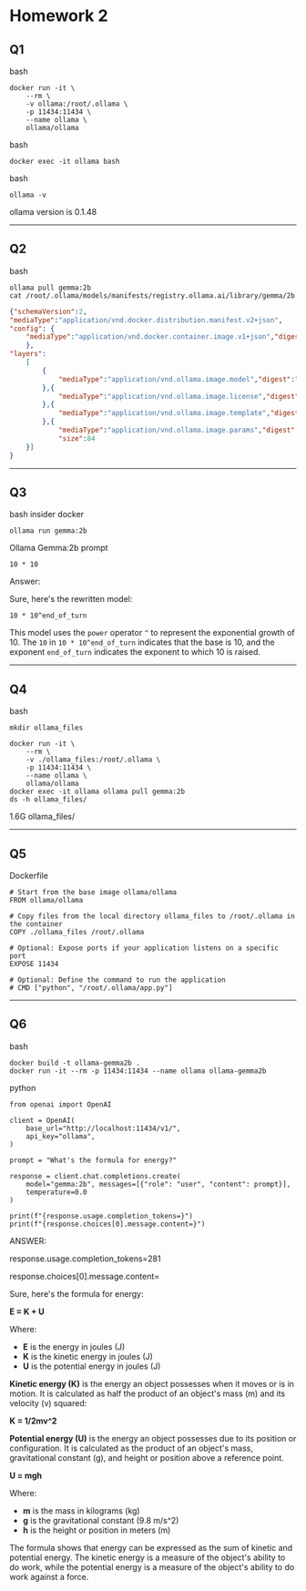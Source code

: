 # Homework 2
## Q1

bash
```
docker run -it \
    --rm \
    -v ollama:/root/.ollama \
    -p 11434:11434 \
    --name ollama \
    ollama/ollama
```

bash
```
docker exec -it ollama bash
```

bash
```
ollama -v
```
ollama version is 0.1.48


---

## Q2
bash
```
ollama pull gemma:2b
cat /root/.ollama/models/manifests/registry.ollama.ai/library/gemma/2b
```

```json
{"schemaVersion":2,
"mediaType":"application/vnd.docker.distribution.manifest.v2+json",
"config": {
    "mediaType":"application/vnd.docker.container.image.v1+json","digest":"sha256:887433b89a901c156f7e6944442f3c9e57f3c55d6ed52042cbb7303aea994290","size":483
    },
"layers":
    [
        {
            "mediaType":"application/vnd.ollama.image.model","digest":"sha256:c1864a5eb19305c40519da12cc543519e48a0697ecd30e15d5ac228644957d12","size":1678447520
        },{
            "mediaType":"application/vnd.ollama.image.license","digest":"sha256:097a36493f718248845233af1d3fefe7a303f864fae13bc31a3a9704229378ca","size":8433
        },{
            "mediaType":"application/vnd.ollama.image.template","digest":"sha256:109037bec39c0becc8221222ae23557559bc594290945a2c4221ab4f303b8871","size":136
        },{
            "mediaType":"application/vnd.ollama.image.params","digest":"sha256:22a838ceb7fb22755a3b0ae9b4eadde629d19be1f651f73efb8c6b4e2cd0eea0",
            "size":84
    }]
}
```
---
## Q3
bash insider docker
```
ollama run gemma:2b
```

Ollama Gemma:2b prompt
```
10 * 10
```
Answer:


Sure, here's the rewritten model:

```
10 * 10^end_of_turn
```

This model uses the `power` operator `^` to represent the exponential growth of 10. The `10` in `10 * 10^end_of_turn` indicates that the base is 10, and the exponent `end_of_turn` indicates the exponent to 
which 10 is raised.

---
## Q4

bash
```
mkdir ollama_files

docker run -it \
    --rm \
    -v ./ollama_files:/root/.ollama \
    -p 11434:11434 \
    --name ollama \
    ollama/ollama
docker exec -it ollama ollama pull gemma:2b 
ds -h ollama_files/
```
1.6G    ollama_files/

---
## Q5

Dockerfile
```
# Start from the base image ollama/ollama
FROM ollama/ollama

# Copy files from the local directory ollama_files to /root/.ollama in the container
COPY ./ollama_files /root/.ollama

# Optional: Expose ports if your application listens on a specific port
EXPOSE 11434

# Optional: Define the command to run the application
# CMD ["python", "/root/.ollama/app.py"]
```

---

## Q6
bash
```
docker build -t ollama-gemma2b .
docker run -it --rm -p 11434:11434 --name ollama ollama-gemma2b 
```

python
```
from openai import OpenAI

client = OpenAI(
    base_url="http://localhost:11434/v1/",
    api_key="ollama",
)

prompt = "What's the formula for energy?"

response = client.chat.completions.create(
    model="gemma:2b", messages=[{"role": "user", "content": prompt}],
    temperature=0.0
)

print(f"{response.usage.completion_tokens=}")
print(f"{response.choices[0].message.content=}")
```

ANSWER:

response.usage.completion_tokens=281

response.choices[0].message.content=

Sure, here's the formula for energy:

**E = K + U**

Where:

* **E** is the energy in joules (J)
* **K** is the kinetic energy in joules (J)
* **U** is the potential energy in joules (J)

**Kinetic energy (K)** is the energy an object possesses when it moves or is in motion. It is calculated as half the product of an object's mass (m) and its velocity (v) squared:

**K = 1/2mv^2**

**Potential energy (U)** is the energy an object possesses due to its position or configuration. It is calculated as the product of an object's mass, gravitational constant (g), and height or position above a reference point.

**U = mgh**

Where:

* **m** is the mass in kilograms (kg)
* **g** is the gravitational constant (9.8 m/s^2)
* **h** is the height or position in meters (m)

The formula shows that energy can be expressed as the sum of kinetic and potential energy. The kinetic energy is a measure of the object's ability to do work, while the potential energy is a measure of the object's ability to do work against a force.